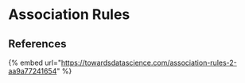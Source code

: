 # Association Rules

## References

{% embed url="https://towardsdatascience.com/association-rules-2-aa9a77241654" %}



